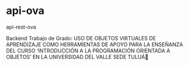 # api-ova
api-rest-ova

Backend Trabajo de Grado: 
USO DE OBJETOS VIRTUALES DE APRENDIZAJE COMO HERRAMIENTAS
DE APOYO PARA LA ENSEÑANZA DEL CURSO ‘INTRODUCCIÓN A LA
PROGRAMACIÓN ORIENTADA A OBJETOS’ EN LA UNIVERSIDAD DEL
VALLE SEDE TULUÁ
